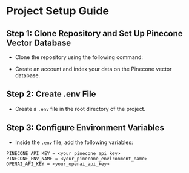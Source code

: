 # Project Setup Guide

## Step 1: Clone Repository and Set Up Pinecone Vector Database

- Clone the repository using the following command:

- Create an account and index your data on the Pinecone vector database.

## Step 2: Create .env File

- Create a `.env` file in the root directory of the project.

## Step 3: Configure Environment Variables

- Inside the `.env` file, add the following variables:

```dotenv
PINECONE_API_KEY = <your_pinecone_api_key>
PINECONE_ENV_NAME = <your_pinecone_environment_name>
OPENAI_API_KEY = <your_openai_api_key>
```

